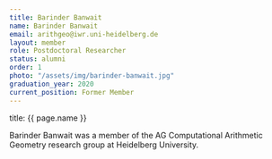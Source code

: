 ```yaml
---
title: Barinder Banwait
name: Barinder Banwait
email: arithgeo@iwr.uni-heidelberg.de
layout: member
role: Postdoctoral Researcher
status: alumni
order: 1
photo: "/assets/img/barinder-banwait.jpg"
graduation_year: 2020
current_position: Former Member
---
```

title: {{ page.name }}

Barinder Banwait was a member of the AG Computational Arithmetic Geometry research group at Heidelberg University.